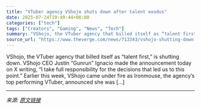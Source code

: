 ```yaml
---
title: "VTuber agency VShojo shuts down after talent exodus"
date: 2025-07-24T19:49:44+08:00
categories: ["tech"]
tags: ["Creators", "Gaming", "News", "Tech"]
summary: "VShojo, the VTuber agency that billed itself as “talent first,” is shutting down. VShojo CEO Justin “Gunrun” Ignacio made the announcement today on X writing, “I take full responsibility for the decis"
source_url: "https://www.theverge.com/news/713343/vshojo-shutting-down-ironmouse-missing-charity-donations"
---
```


VShojo, the VTuber agency that billed itself as “talent first,” is shutting down. VShojo CEO Justin “Gunrun” Ignacio made the announcement today on X writing, “I take full responsibility for the decisions that led us to this point.” Earlier this week, VShojo came under fire as Ironmouse, the agency’s top performing VTuber, announced she was [&#8230;]

---

*来源: [原文链接](https://www.theverge.com/news/713343/vshojo-shutting-down-ironmouse-missing-charity-donations)*
